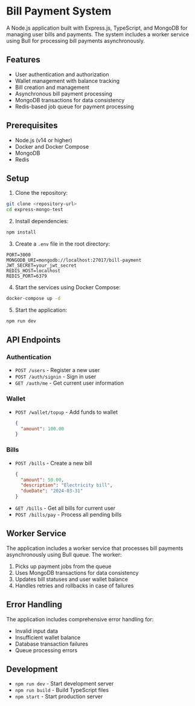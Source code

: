 # Bill Payment System

A Node.js application built with Express.js, TypeScript, and MongoDB for managing user bills and payments. The system includes a worker service using Bull for processing bill payments asynchronously.

## Features

- User authentication and authorization
- Wallet management with balance tracking
- Bill creation and management
- Asynchronous bill payment processing
- MongoDB transactions for data consistency
- Redis-based job queue for payment processing

## Prerequisites

- Node.js (v14 or higher)
- Docker and Docker Compose
- MongoDB
- Redis

## Setup

1. Clone the repository:
```bash
git clone <repository-url>
cd express-mongo-test
```

2. Install dependencies:
```bash
npm install
```

3. Create a `.env` file in the root directory:
```env
PORT=3000
MONGODB_URI=mongodb://localhost:27017/bill-payment
JWT_SECRET=your_jwt_secret
REDIS_HOST=localhost
REDIS_PORT=6379
```

4. Start the services using Docker Compose:
```bash
docker-compose up -d
```

5. Start the application:
```bash
npm run dev
```

## API Endpoints

### Authentication
- `POST /users` - Register a new user
- `POST /auth/signin` - Sign in user
- `GET /auth/me` - Get current user information

### Wallet
- `POST /wallet/topup` - Add funds to wallet
  ```json
  {
    "amount": 100.00
  }
  ```

### Bills
- `POST /bills` - Create a new bill
  ```json
  {
    "amount": 50.00,
    "description": "Electricity bill",
    "dueDate": "2024-03-31"
  }
  ```
- `GET /bills` - Get all bills for current user
- `POST /bills/pay` - Process all pending bills

## Worker Service

The application includes a worker service that processes bill payments asynchronously using Bull queue. The worker:

1. Picks up payment jobs from the queue
2. Uses MongoDB transactions for data consistency
3. Updates bill statuses and user wallet balance
4. Handles retries and rollbacks in case of failures

## Error Handling

The application includes comprehensive error handling for:
- Invalid input data
- Insufficient wallet balance
- Database transaction failures
- Queue processing errors

## Development

- `npm run dev` - Start development server
- `npm run build` - Build TypeScript files
- `npm start` - Start production server 